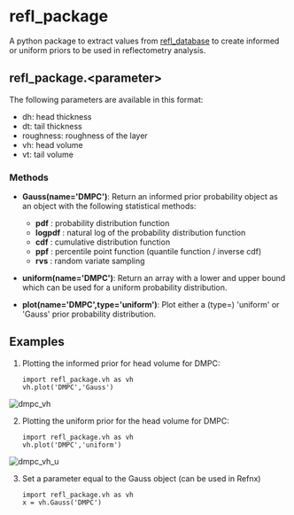 # refl_package

A python package to extract values from [refl_database](https://github.com/nf679/refl-database) to create informed or uniform priors to be used in reflectometry analysis.

## refl_package.\<parameter\>

The following parameters are available in this format:

- dh:          head thickness
- dt:          tail thickness
- roughness:   roughness of the layer
- vh:          head volume 
- vt:          tail volume 

### Methods

- **Gauss(name='DMPC')**: Return an informed prior probability object as an object with the following statistical methods:
    - **pdf** : probability distribution function
    - **logpdf** : natural log of the probability distribution function
    - **cdf** : cumulative distribution function
    - **ppf** : percentile point function (quantile function  / inverse cdf)
    - **rvs** : random variate sampling

- **uniform(name='DMPC')**: Return an array with a lower and upper bound which can be used for a uniform probability distribution.
- **plot(name='DMPC',type='uniform')**: Plot either a (type=) 'uniform' or 'Gauss' prior probability distribution. 


## Examples

1. Plotting the informed prior for head volume for DMPC: 

       import refl_package.vh as vh
       vh.plot('DMPC','Gauss') 

![dmpc_vh](https://user-images.githubusercontent.com/53176345/124952482-30ed0080-e00c-11eb-80f7-f1265c9c4d6a.png)

2. Plotting the uniform prior for the head volume for DMPC:

       import refl_package.vh as vh
       vh.plot('DMPC','uniform')

![dmpc_vh_u](https://user-images.githubusercontent.com/53176345/124953932-7bbb4800-e00d-11eb-8588-79e88b7f66c3.png)



3. Set a parameter equal to the Gauss object (can be used in Refnx) 

       import refl_package.vh as vh
       x = vh.Gauss('DMPC')
       
